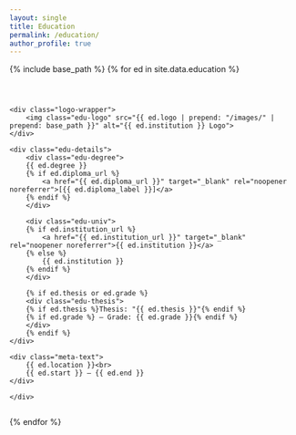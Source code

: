 ```yaml
---
layout: single
title: Education
permalink: /education/
author_profile: true
---
```


<div class="education-list">

<style> .edu-entry { display: flex; justify-content: space-between; align-items: flex-start; margin-bottom: 1.5em; flex-wrap: wrap; } .edu-details { max-width: 70%; } .edu-degree { font-weight : bold; font-size : 1.1em; } .edu-univ { margin-top: 0.2em; font-style: italic; } .edu-thesis { margin-top: 0.3em; font-size: 0.97em; }</style>

{% include base_path %}
{% for ed in site.data.education %}
    <div class="edu-entry">

    <div class="logo-wrapper">
        <img class="edu-logo" src="{{ ed.logo | prepend: "/images/" | prepend: base_path }}" alt="{{ ed.institution }} Logo">
    </div>

    <div class="edu-details">
        <div class="edu-degree">
        {{ ed.degree }}
        {% if ed.diploma_url %}
            <a href="{{ ed.diploma_url }}" target="_blank" rel="noopener noreferrer">[{{ ed.diploma_label }}]</a>
        {% endif %}
        </div>

        <div class="edu-univ">
        {% if ed.institution_url %}
            <a href="{{ ed.institution_url }}" target="_blank" rel="noopener noreferrer">{{ ed.institution }}</a>
        {% else %}
            {{ ed.institution }}
        {% endif %}
        </div>

        {% if ed.thesis or ed.grade %}
        <div class="edu-thesis">
        {% if ed.thesis %}Thesis: "{{ ed.thesis }}"{% endif %}
        {% if ed.grade %} – Grade: {{ ed.grade }}{% endif %}
        </div>
        {% endif %}
    </div>

    <div class="meta-text">
        {{ ed.location }}<br>
        {{ ed.start }} – {{ ed.end }}
    </div>

    </div>
{% endfor %}

</div>
